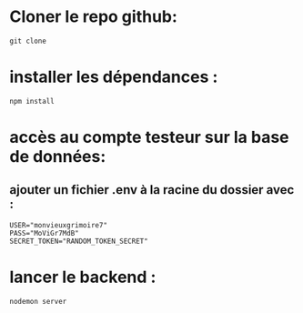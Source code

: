 # Cloner le repo github:
```
git clone 
```
# installer les dépendances :
```
npm install
```
# accès au compte testeur sur la base de données:
## ajouter un fichier .env à la racine du dossier avec :
```
USER="monvieuxgrimoire7"
PASS="MoViGr7MdB"
SECRET_TOKEN="RANDOM_TOKEN_SECRET"
```
# lancer le backend :
```
nodemon server
```
